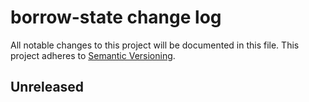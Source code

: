 # borrow-state change log

All notable changes to this project will be documented in this file.
This project adheres to [Semantic Versioning](http://semver.org/).

## Unreleased
